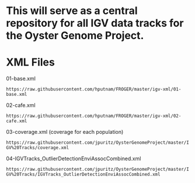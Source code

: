 # This will serve as a central repository for all IGV data tracks for the Oyster Genome Project.

# XML Files

01-base.xml

`https://raw.githubusercontent.com/hputnam/FROGER/master/igv-xml/01-base.xml`

02-cafe.xml

`https://raw.githubusercontent.com/hputnam/FROGER/master/igv-xml/02-cafe.xml`

03-coverage.xml (coverage for each population)

`https://raw.githubusercontent.com/jpuritz/OysterGenomeProject/master/IGV%20Tracks/coverage.xml`

04-IGVTracks_OutlierDetectionEnviAssocCombined.xml

`https://raw.githubusercontent.com/jpuritz/OysterGenomeProject/master/IGV%20Tracks/IGVTracks_OutlierDetectionEnviAssocCombined.xml`

